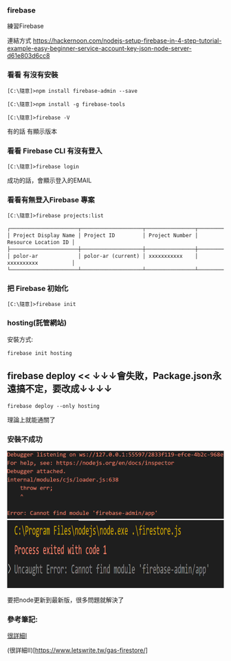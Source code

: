 ### firebase
練習Firebase

連結方式
https://hackernoon.com/nodejs-setup-firebase-in-4-step-tutorial-example-easy-beginner-service-account-key-json-node-server-d61e803d6cc8

### 看看 有沒有安裝 
```
[C:\隨意]>npm install firebase-admin --save
```
```
[C:\隨意]>npm install -g firebase-tools
```
```
[C:\隨意]>firebase -V 
```
有的話 有顯示版本

### 看看  Firebase CLI 有沒有登入
```
[C:\隨意]>firebase login
```
成功的話，會顯示登入的EMAIL

### 看看有無登入Firebase 專案
```
[C:\隨意]>firebase projects:list
```
```
┌──────────────────────┬────────────────────┬────────────────┬──────────────────────┐ 
│ Project Display Name │ Project ID         │ Project Number │ Resource Location ID │ 
├──────────────────────┼────────────────────┼────────────────┼──────────────────────┤ 
│ polor-ar             │ polor-ar (current) │ xxxxxxxxxxx    │ xxxxxxxxxx           │ 
└──────────────────────┴────────────────────┴────────────────┴──────────────────────┘ 
```

### 把 Firebase 初始化
```
[C:\隨意]>firebase init
```

### hosting(託管網站)
安裝方式:
```
firebase init hosting
```
## firebase deploy  << ↓↓↓會失敗，Package.json永遠搞不定，要改成↓↓↓↓
```
firebase deploy --only hosting
```
理論上就能通關了





### 安裝不成功
<img src="2021-11-07.png" width="508" height="158">
<img src="2021-11-09.png" width="508" height="158">

要把node更新到最新版，很多問題就解決了

### 參考筆記:
[很詳細I](https://www.letswrite.tw/cloud-functions-init/)

(很詳細II)[https://www.letswrite.tw/gas-firestore/]

